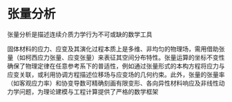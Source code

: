 # 张量分析

<span class="gray-text">
张量分析是描述连续介质力学行为不可或缺的数学工具
</span>


固体材料的应力、应变及其演化过程本质上是多维、非均匀的物理场，需用借助张量（如柯西应力张量、应变张量）来表征其空间分布特性。张量运算的坐标不变性确保了物理定律在任意参考系下的普适性，例如通过张量形式的本构方程将应力与应变关联，或利用协调方程描述位移场与应变场的几何约束。此外，张量的张量率（如客观应力率）和协变导数可精确刻画有限变形、各向异性材料响应及非线性动力学问题，为理论建模与工程计算提供了严格的数学框架